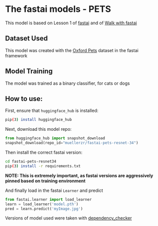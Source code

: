 # The fastai models - PETS

This model is based on Lesson 1 of [fastai](https://course.fast.ai) and of [Walk with fastai](https://walkwithfastai.com/Pets)

## Dataset Used
This model was created with the [Oxford Pets](https://docs.fast.ai/data.external.html#Image-Classification-datasets) dataset in the fastai framework

## Model Training
The model was trained as a binary classifier, for cats or dogs

## How to use:
First, ensure that `huggingface_hub` is installed:
```bash
pip(3) install huggingface_hub
```
Next, download this model repo:
```python
from huggingface_hub import snapshot_download
snapshot_download(repo_id="muellerzr/fastai-pets-resnet-34")
```
Then install the correct fastai version:
```bash
cd fastai-pets-resnet34
pip(3) install -r requirements.txt
```
**NOTE: This is extremely important, as fastai versions are aggressively pinned based on training environment**

And finally load in the fastai `Learner` and predict
```python
from fastai.learner import load_learner
learn = load_learner('model.pth')
pred = learn.predict('myImage.jpg')
```

Versions of model used were taken with [dependency_checker](https://muellerzr.github.io/dependency_checker)
